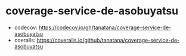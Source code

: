 # coverage-service-de-asobuyatsu

- codecov: https://codecov.io/gh/tanatana/coverage-service-de-asobuyatsu
- coeralls: https://coveralls.io/github/tanatana/coverage-service-de-asobuyatsu
